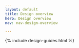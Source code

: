 ```yaml
---
layout: default
title: Design overview
hero: Design overview
nav: nav-design-overview

---
```


{% include design-guides.html %}





